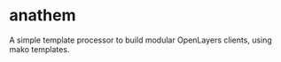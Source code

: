 anathem
=======

A simple template processor to build modular OpenLayers clients, using mako templates.